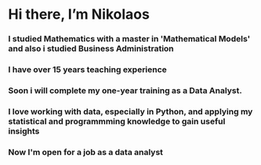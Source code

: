 # Hi there, I’m Nikolaos

### I studied Mathematics with a master in 'Mathematical Models' and also i studied Business Administration 
### I have over 15 years teaching experience 
### Soon i will complete my one-year training as a Data Analyst.
### I love working with data, especially in Python, and applying my statistical and programmming knowledge to gain useful insights
### Now I'm open for a job as a data analyst

<!---
Nikolaos27/Nikolaos27 is a ✨ special ✨ repository because its `README.md` (this file) appears on your GitHub profile.
You can click the Preview link to take a look at your changes.
--->
